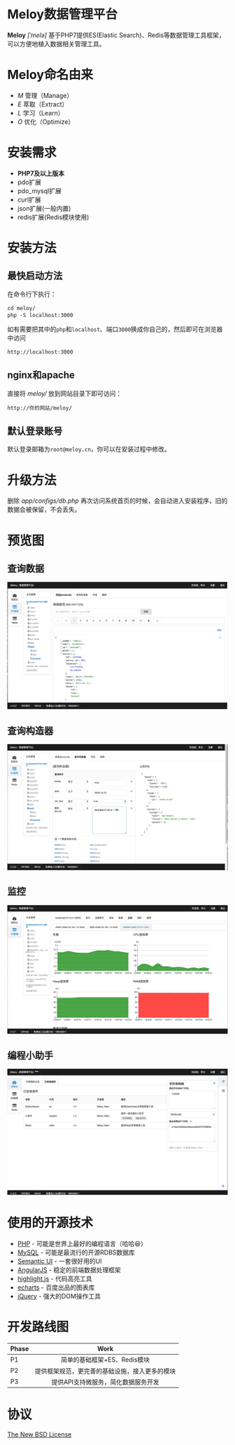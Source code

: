 # Meloy数据管理平台
**Meloy** *[ˈmelə]* 基于PHP7提供ES(Elastic Search)、Redis等数据管理工具框架，可以方便地植入数据相关管理工具。

# Meloy命名由来
* *M* 管理（Manage）
* *E* 萃取（Extract）
* *L* 学习（Learn）
* *O* 优化（Optimize）

# 安装需求
* **PHP7及以上版本**
* pdo扩展
* pdo_mysql扩展
* curl扩展
* json扩展(一般内置)
* redis扩展(Redis模块使用)

# 安装方法

## 最快启动方法
在命令行下执行：
~~~
cd meloy/
php -S localhost:3000
~~~

如有需要把其中的`php`和`localhost`、端口`3000`换成你自己的，然后即可在浏览器中访问
~~~
http://localhost:3000
~~~

## nginx和apache
直接将 *meloy/* 放到网站目录下即可访问：
~~~
http://你的网站/meloy/
~~~

## 默认登录账号
默认登录邮箱为`root@meloy.cn`，你可以在安装过程中修改。

# 升级方法
删除 *app/configs/db.php* 再次访问系统首页的时候，会自动进入安装程序，旧的数据会被保留，不会丢失。

# 预览图
## 查询数据
![查询数据](docs/images/screenshot.jpg "查询数据")

## 查询构造器
![查询构造器](docs/images/screenshot-query-builder.jpg)

## 监控
![监控](docs/images/screenshot-monitor.jpg "监控")

## 编程小助手
![编程小助手](docs/images/screenshot-helpers.jpg "编程小助手")

# 使用的开源技术
* [PHP](http://php.net/) - 可能是世界上最好的编程语言（哈哈😆）
* [MySQL](https://www.mysql.com/) - 可能是最流行的开源RDBS数据库
* [Semantic UI](https://semantic-ui.com/) - 一套很好用的UI
* [AngularJS](https://angularjs.org/) - 稳定的前端数据处理框架
* [highlight.js](https://highlightjs.org/) - 代码高亮工具
* [echarts](http://echarts.baidu.com/) - 百度出品的图表库
* [jQuery](http://jquery.com/) - 强大的DOM操作工具

# 开发路线图
| Phase        | Work           | 
| ------------- |:-------------:|
| P1 | 简单的基础框架+ES、Redis模块 |
| P2 | 提供框架规范，更完善的基础设施，接入更多的模块 |
| P3 | 提供API支持微服务，简化数据服务开发 |

# 协议
[The New BSD License](http://baike.baidu.com/item/BSD%E5%8D%8F%E8%AE%AE)
